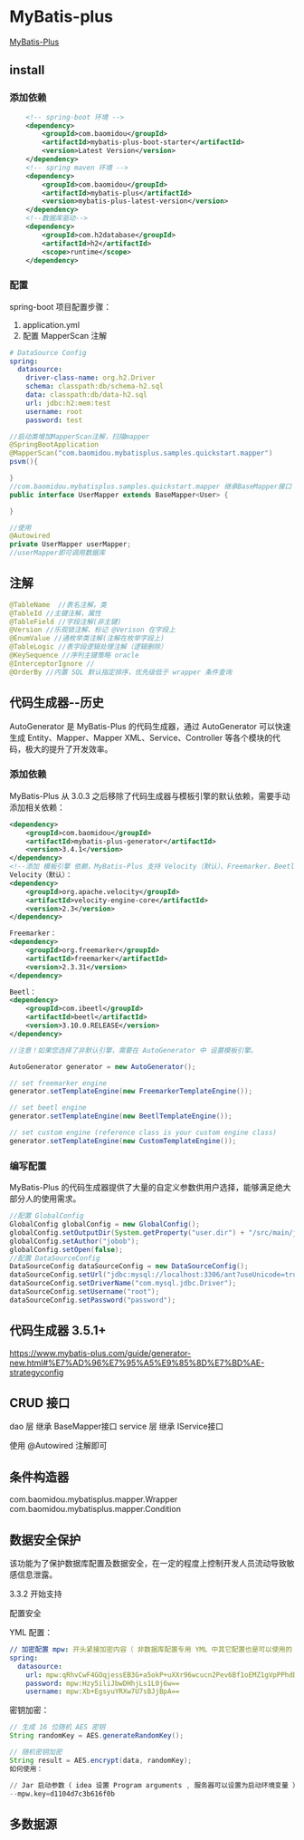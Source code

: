 # MyBatis-plus

[MyBatis-Plus](https://www.mybatis-plus.com/)

## install

### 添加依赖
``` xml
    <!-- spring-boot 环境 -->
    <dependency>
        <groupId>com.baomidou</groupId>
        <artifactId>mybatis-plus-boot-starter</artifactId>
        <version>Latest Version</version>
    </dependency>
    <!-- spring maven 环境 -->
    <dependency>
        <groupId>com.baomidou</groupId>
        <artifactId>mybatis-plus</artifactId>
        <version>mybatis-plus-latest-version</version>
    </dependency>
    <!--数据库驱动-->
    <dependency>
        <groupId>com.h2database</groupId>
        <artifactId>h2</artifactId>
        <scope>runtime</scope>
    </dependency>
``` 
### 配置
spring-boot 项目配置步骤：
1. application.yml
2. 配置 MapperScan 注解
   

``` yaml
# DataSource Config
spring:
  datasource:
    driver-class-name: org.h2.Driver
    schema: classpath:db/schema-h2.sql
    data: classpath:db/data-h2.sql
    url: jdbc:h2:mem:test
    username: root
    password: test
```


``` java
//启动类增加MapperScan注解，扫描mapper
@SpringBootApplication
@MapperScan("com.baomidou.mybatisplus.samples.quickstart.mapper")
psvm(){

}
//com.baomidou.mybatisplus.samples.quickstart.mapper 继承BaseMapper接口
public interface UserMapper extends BaseMapper<User> {

}

//使用
@Autowired
private UserMapper userMapper;
//userMapper即可调用数据库
```

## 注解
``` java
@TableName  //表名注解，类
@TableId //主键注解，属性
@TableField //字段注解(非主键)
@Version //乐观锁注解、标记 @Verison 在字段上
@EnumValue //通枚举类注解(注解在枚举字段上)
@TableLogic //表字段逻辑处理注解（逻辑删除）
@KeySequence //序列主键策略 oracle
@InterceptorIgnore //
@OrderBy //内置 SQL 默认指定排序，优先级低于 wrapper 条件查询
```

## 代码生成器--历史

AutoGenerator 是 MyBatis-Plus 的代码生成器，通过 AutoGenerator 可以快速生成 Entity、Mapper、Mapper XML、Service、Controller 等各个模块的代码，极大的提升了开发效率。

### 添加依赖
MyBatis-Plus 从 3.0.3 之后移除了代码生成器与模板引擎的默认依赖，需要手动添加相关依赖：
``` xml
<dependency>
    <groupId>com.baomidou</groupId>
    <artifactId>mybatis-plus-generator</artifactId>
    <version>3.4.1</version>
</dependency>
<!--添加 模板引擎 依赖，MyBatis-Plus 支持 Velocity（默认）、Freemarker、Beetl，用户可以选择自己熟悉的模板引擎，如果都不满足您的要求，可以采用自定义模板引擎。-->
Velocity（默认）：
<dependency>
    <groupId>org.apache.velocity</groupId>
    <artifactId>velocity-engine-core</artifactId>
    <version>2.3</version>
</dependency>

Freemarker：
<dependency>
    <groupId>org.freemarker</groupId>
    <artifactId>freemarker</artifactId>
    <version>2.3.31</version>
</dependency>

Beetl：
<dependency>
    <groupId>com.ibeetl</groupId>
    <artifactId>beetl</artifactId>
    <version>3.10.0.RELEASE</version>
</dependency>
```
```java
//注意！如果您选择了非默认引擎，需要在 AutoGenerator 中 设置模板引擎。

AutoGenerator generator = new AutoGenerator();

// set freemarker engine
generator.setTemplateEngine(new FreemarkerTemplateEngine());

// set beetl engine
generator.setTemplateEngine(new BeetlTemplateEngine());

// set custom engine (reference class is your custom engine class)
generator.setTemplateEngine(new CustomTemplateEngine());
```
### 编写配置

MyBatis-Plus 的代码生成器提供了大量的自定义参数供用户选择，能够满足绝大部分人的使用需求。
``` java
//配置 GlobalConfig
GlobalConfig globalConfig = new GlobalConfig();
globalConfig.setOutputDir(System.getProperty("user.dir") + "/src/main/java");
globalConfig.setAuthor("jobob");
globalConfig.setOpen(false);
//配置 DataSourceConfig
DataSourceConfig dataSourceConfig = new DataSourceConfig();
dataSourceConfig.setUrl("jdbc:mysql://localhost:3306/ant?useUnicode=true&useSSL=false&characterEncoding=utf8");
dataSourceConfig.setDriverName("com.mysql.jdbc.Driver");
dataSourceConfig.setUsername("root");
dataSourceConfig.setPassword("password");
```

## 代码生成器 3.5.1+

https://www.mybatis-plus.com/guide/generator-new.html#%E7%AD%96%E7%95%A5%E9%85%8D%E7%BD%AE-strategyconfig

## CRUD 接口

dao 层 继承 BaseMapper<T>接口
service 层 继承 IService<T>接口

使用 @Autowired 注解即可

## 条件构造器

com.baomidou.mybatisplus.mapper.Wrapper
com.baomidou.mybatisplus.mapper.Condition

## 数据安全保护
该功能为了保护数据库配置及数据安全，在一定的程度上控制开发人员流动导致敏感信息泄露。

3.3.2 开始支持

配置安全

YML 配置：
``` yaml
// 加密配置 mpw: 开头紧接加密内容（ 非数据库配置专用 YML 中其它配置也是可以使用的 ）
spring:
  datasource:
    url: mpw:qRhvCwF4GOqjessEB3G+a5okP+uXXr96wcucn2Pev6Bf1oEMZ1gVpPPhdDmjQqoM
    password: mpw:Hzy5iliJbwDHhjLs1L0j6w==
    username: mpw:Xb+EgsyuYRXw7U7sBJjBpA==
```

密钥加密：
``` java
// 生成 16 位随机 AES 密钥
String randomKey = AES.generateRandomKey();

// 随机密钥加密
String result = AES.encrypt(data, randomKey);
如何使用：
```
``` s
// Jar 启动参数（ idea 设置 Program arguments , 服务器可以设置为启动环境变量 ）
--mpw.key=d1104d7c3b616f0b
```

## 多数据源